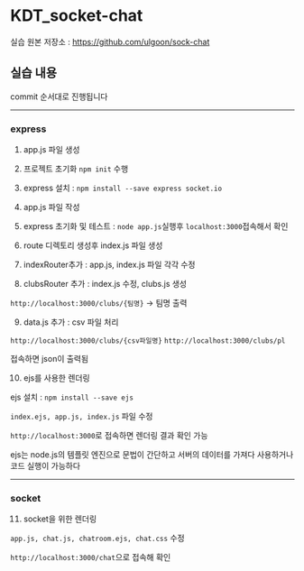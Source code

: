 # KDT_socket-chat

실습 원본 저장소 : https://github.com/ulgoon/sock-chat

## 실습 내용

commit 순서대로 진행됩니다

---

### express

1. app.js 파일 생성

2. 프로젝트 초기화 `npm init` 수행

3. express 설치 : `npm install --save express socket.io`

4. app.js 파일 작성

5. express 초기화 및 테스트 : `node app.js`실행후 `localhost:3000`접속해서 확인

6. route 디렉토리 생성후 index.js 파일 생성

7. indexRouter추가 : app.js, index.js 파일 각각 수정

8. clubsRouter 추가 : index.js 수정, clubs.js 생성

`http://localhost:3000/clubs/{팀명}` -> 팀명 출력

9. data.js 추가 : csv 파일 처리

`http://localhost:3000/clubs/{csv파일명}`
`http://localhost:3000/clubs/pl`

접속하면 json이 출력됨

10. ejs를 사용한 렌더링

ejs 설치 : `npm install --save ejs`

`index.ejs, app.js, index.js` 파일 수정

`http://localhost:3000`로 접속하면 렌더링 결과 확인 가능

ejs는 node.js의 템플릿 엔진으로 문법이 간단하고 서버의 데이터를 가져다 사용하거나 코드 실행이 가능하다

---

### socket

11. socket을 위한 렌더링

`app.js, chat.js, chatroom.ejs, chat.css` 수정

`http://localhost:3000/chat`으로 접속해 확인
